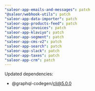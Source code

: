 ```yaml
---
"saleor-app-emails-and-messages": patch
"@saleor/webhook-utils": patch
"saleor-app-data-importer": patch
"saleor-app-products-feed": patch
"saleor-app-invoices": patch
"saleor-app-klaviyo": patch
"saleor-app-segment": patch
"saleor-app-cms-v2": patch
"saleor-app-search": patch
"saleor-app-slack": patch
"saleor-app-taxes": patch
"saleor-app-crm": patch
---
```


Updated dependencies:
- @graphql-codegen/cli@5.0.0
